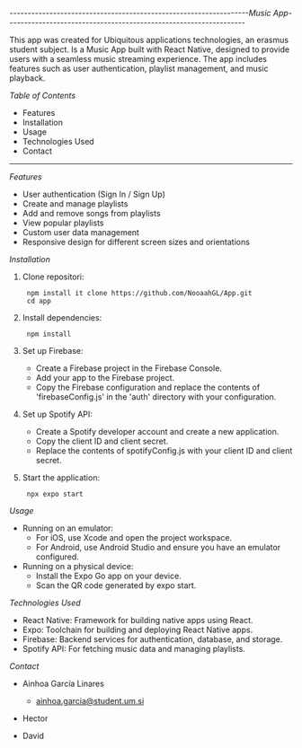 *------------------------------------------------------------------Music App------------------------------------------------------------------*

This app was created for Ubiquitous applications technologies, an erasmus student subject. Is a Music App built with React Native, designed to provide users with a seamless music streaming experience. The app includes features such as user authentication, playlist management, and music playback. 

*Table of Contents*
- Features
- Installation
- Usage
- Technologies Used
- Contact
---------------------------------------------------------------------
*Features*
+ User authentication (Sign In / Sign Up)
+ Create and manage playlists
+ Add and remove songs from playlists
+ View popular playlists
+ Custom user data management
+ Responsive design for different screen sizes and orientations


*Installation*
1. Clone repositori:
   
        npm install it clone https://github.com/NooaahGL/App.git
        cd app
4. Install dependencies:
   
        npm install
7. Set up Firebase:
    + Create a Firebase project in the Firebase Console.
    + Add your app to the Firebase project.
    + Copy the Firebase configuration and replace the contents of 'firebaseConfig.js' in the 'auth' directory with your configuration.
8. Set up Spotify API:
    + Create a Spotify developer account and create a new application.
    + Copy the client ID and client secret.
    + Replace the contents of spotifyConfig.js with your client ID and client secret.
9. Start the application:

        npx expo start


*Usage*
+ Running on an emulator:
    - For iOS, use Xcode and open the project workspace.
    - For Android, use Android Studio and ensure you have an emulator configured.
+ Running on a physical device:
    - Install the Expo Go app on your device.
    - Scan the QR code generated by expo start.

*Technologies Used*
+ React Native: Framework for building native apps using React.
+ Expo: Toolchain for building and deploying React Native apps.
+ Firebase: Backend services for authentication, database, and storage.
+ Spotify API: For fetching music data and managing playlists.

    
*Contact*
+ Ainhoa García Linares
    - ainhoa.garcia@student.um.si
+ Hector

+ David 
